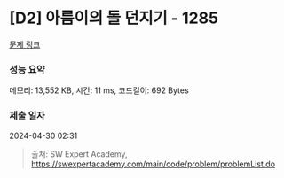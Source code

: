 # [D2] 아름이의 돌 던지기 - 1285 

[문제 링크](https://swexpertacademy.com/main/code/problem/problemDetail.do?contestProbId=AV18-stqI8oCFAZN) 

### 성능 요약

메모리: 13,552 KB, 시간: 11 ms, 코드길이: 692 Bytes

### 제출 일자

2024-04-30 02:31



> 출처: SW Expert Academy, https://swexpertacademy.com/main/code/problem/problemList.do